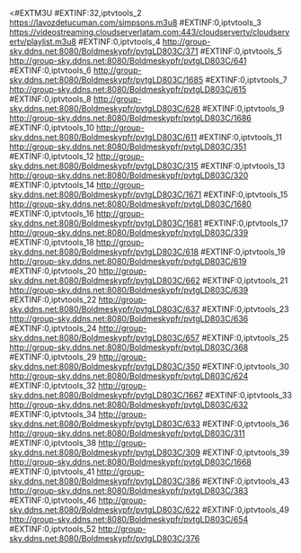 <#EXTM3U
#EXTINF:32,iptvtools_2
https://lavozdetucuman.com/simpsons.m3u8
#EXTINF:0,iptvtools_3
https://videostreaming.cloudserverlatam.com:443/cloudservertv/cloudservertv/playlist.m3u8
#EXTINF:0,iptvtools_4
http://group-sky.ddns.net:8080/Boldmeskypfr/pvtgLD803C/371
#EXTINF:0,iptvtools_5
http://group-sky.ddns.net:8080/Boldmeskypfr/pvtgLD803C/641
#EXTINF:0,iptvtools_6
http://group-sky.ddns.net:8080/Boldmeskypfr/pvtgLD803C/1685
#EXTINF:0,iptvtools_7
http://group-sky.ddns.net:8080/Boldmeskypfr/pvtgLD803C/615
#EXTINF:0,iptvtools_8
http://group-sky.ddns.net:8080/Boldmeskypfr/pvtgLD803C/628
#EXTINF:0,iptvtools_9
http://group-sky.ddns.net:8080/Boldmeskypfr/pvtgLD803C/1686
#EXTINF:0,iptvtools_10
http://group-sky.ddns.net:8080/Boldmeskypfr/pvtgLD803C/611
#EXTINF:0,iptvtools_11
http://group-sky.ddns.net:8080/Boldmeskypfr/pvtgLD803C/351
#EXTINF:0,iptvtools_12
http://group-sky.ddns.net:8080/Boldmeskypfr/pvtgLD803C/315
#EXTINF:0,iptvtools_13
http://group-sky.ddns.net:8080/Boldmeskypfr/pvtgLD803C/320
#EXTINF:0,iptvtools_14
http://group-sky.ddns.net:8080/Boldmeskypfr/pvtgLD803C/1671
#EXTINF:0,iptvtools_15
http://group-sky.ddns.net:8080/Boldmeskypfr/pvtgLD803C/1680
#EXTINF:0,iptvtools_16
http://group-sky.ddns.net:8080/Boldmeskypfr/pvtgLD803C/1681
#EXTINF:0,iptvtools_17
http://group-sky.ddns.net:8080/Boldmeskypfr/pvtgLD803C/339
#EXTINF:0,iptvtools_18
http://group-sky.ddns.net:8080/Boldmeskypfr/pvtgLD803C/618
#EXTINF:0,iptvtools_19
http://group-sky.ddns.net:8080/Boldmeskypfr/pvtgLD803C/619
#EXTINF:0,iptvtools_20
http://group-sky.ddns.net:8080/Boldmeskypfr/pvtgLD803C/662
#EXTINF:0,iptvtools_21
http://group-sky.ddns.net:8080/Boldmeskypfr/pvtgLD803C/639
#EXTINF:0,iptvtools_22
http://group-sky.ddns.net:8080/Boldmeskypfr/pvtgLD803C/637
#EXTINF:0,iptvtools_23
http://group-sky.ddns.net:8080/Boldmeskypfr/pvtgLD803C/636
#EXTINF:0,iptvtools_24
http://group-sky.ddns.net:8080/Boldmeskypfr/pvtgLD803C/657
#EXTINF:0,iptvtools_25
http://group-sky.ddns.net:8080/Boldmeskypfr/pvtgLD803C/368
#EXTINF:0,iptvtools_29
http://group-sky.ddns.net:8080/Boldmeskypfr/pvtgLD803C/350
#EXTINF:0,iptvtools_30
http://group-sky.ddns.net:8080/Boldmeskypfr/pvtgLD803C/624
#EXTINF:0,iptvtools_32
http://group-sky.ddns.net:8080/Boldmeskypfr/pvtgLD803C/1667
#EXTINF:0,iptvtools_33
http://group-sky.ddns.net:8080/Boldmeskypfr/pvtgLD803C/632
#EXTINF:0,iptvtools_34
http://group-sky.ddns.net:8080/Boldmeskypfr/pvtgLD803C/633
#EXTINF:0,iptvtools_36
http://group-sky.ddns.net:8080/Boldmeskypfr/pvtgLD803C/311
#EXTINF:0,iptvtools_38
http://group-sky.ddns.net:8080/Boldmeskypfr/pvtgLD803C/309
#EXTINF:0,iptvtools_39
http://group-sky.ddns.net:8080/Boldmeskypfr/pvtgLD803C/1668
#EXTINF:0,iptvtools_41
http://group-sky.ddns.net:8080/Boldmeskypfr/pvtgLD803C/386
#EXTINF:0,iptvtools_43
http://group-sky.ddns.net:8080/Boldmeskypfr/pvtgLD803C/383
#EXTINF:0,iptvtools_46
http://group-sky.ddns.net:8080/Boldmeskypfr/pvtgLD803C/622
#EXTINF:0,iptvtools_49
http://group-sky.ddns.net:8080/Boldmeskypfr/pvtgLD803C/654
#EXTINF:0,iptvtools_52
http://group-sky.ddns.net:8080/Boldmeskypfr/pvtgLD803C/376


